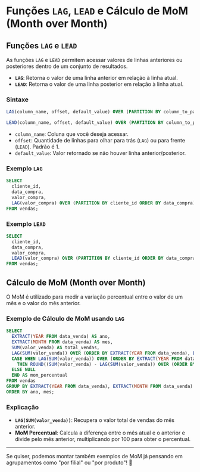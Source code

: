 # Funções `LAG`, `LEAD` e Cálculo de MoM (Month over Month)

## Funções `LAG` e `LEAD`

As funções `LAG` e `LEAD` permitem acessar valores de linhas anteriores ou posteriores dentro de um conjunto de resultados.

- **`LAG`**: Retorna o valor de uma linha anterior em relação à linha atual.
- **`LEAD`**: Retorna o valor de uma linha posterior em relação à linha atual.

### Sintaxe

```sql
LAG(column_name, offset, default_value) OVER (PARTITION BY column_to_partition ORDER BY column_to_order)

LEAD(column_name, offset, default_value) OVER (PARTITION BY column_to_partition ORDER BY column_to_order)
```

- `column_name`: Coluna que você deseja acessar.
- `offset`: Quantidade de linhas para olhar para trás (`LAG`) ou para frente (`LEAD`). Padrão é 1.
- `default_value`: Valor retornado se não houver linha anterior/posterior.

### Exemplo `LAG`

```sql
SELECT
  cliente_id,
  data_compra,
  valor_compra,
  LAG(valor_compra) OVER (PARTITION BY cliente_id ORDER BY data_compra) AS compra_anterior
FROM vendas;
```

### Exemplo `LEAD`

```sql
SELECT
  cliente_id,
  data_compra,
  valor_compra,
  LEAD(valor_compra) OVER (PARTITION BY cliente_id ORDER BY data_compra) AS proxima_compra
FROM vendas;
```

## Cálculo de MoM (Month over Month)

O MoM é utilizado para medir a variação percentual entre o valor de um mês e o valor do mês anterior.

### Exemplo de Cálculo de MoM usando `LAG`

```sql
SELECT
  EXTRACT(YEAR FROM data_venda) AS ano,
  EXTRACT(MONTH FROM data_venda) AS mes,
  SUM(valor_venda) AS total_vendas,
  LAG(SUM(valor_venda)) OVER (ORDER BY EXTRACT(YEAR FROM data_venda), EXTRACT(MONTH FROM data_venda)) AS vendas_mes_anterior,
  CASE WHEN LAG(SUM(valor_venda)) OVER (ORDER BY EXTRACT(YEAR FROM data_venda), EXTRACT(MONTH FROM data_venda)) IS NOT NULL
    THEN ROUND((SUM(valor_venda) - LAG(SUM(valor_venda)) OVER (ORDER BY EXTRACT(YEAR FROM data_venda), EXTRACT(MONTH FROM data_venda))) / LAG(SUM(valor_venda)) OVER (ORDER BY EXTRACT(YEAR FROM data_venda), EXTRACT(MONTH FROM data_venda)) * 100, 2)
  ELSE NULL
  END AS mom_percentual
FROM vendas
GROUP BY EXTRACT(YEAR FROM data_venda), EXTRACT(MONTH FROM data_venda)
ORDER BY ano, mes;
```

### Explicação
- **`LAG(SUM(valor_venda))`**: Recupera o valor total de vendas do mês anterior.
- **MoM Percentual**: Calcula a diferença entre o mês atual e o anterior e divide pelo mês anterior, multiplicando por 100 para obter o percentual.

---

Se quiser, podemos montar também exemplos de MoM já pensando em agrupamentos como "por filial" ou "por produto"! 🚀

